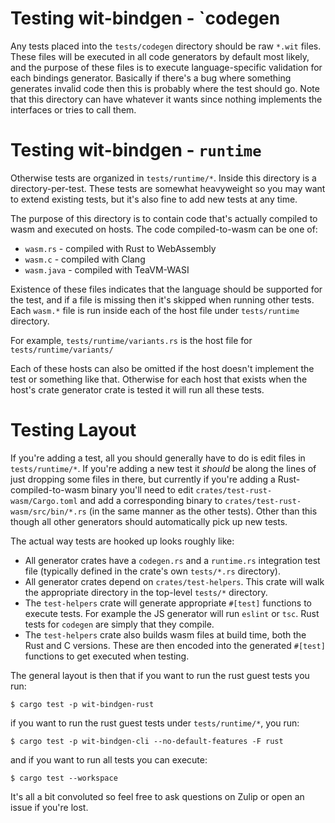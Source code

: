 # Testing wit-bindgen - `codegen

Any tests placed into the `tests/codegen` directory should be raw `*.wit`
files. These files will be executed in all code generators by default most
likely, and the purpose of these files is to execute language-specific
validation for each bindings generator. Basically if there's a bug where
something generates invalid code then this is probably where the test should go.
Note that this directory can have whatever it wants since nothing implements the
interfaces or tries to call them.

# Testing wit-bindgen - `runtime`

Otherwise tests are organized in `tests/runtime/*`. Inside this directory is a
directory-per-test. These tests are somewhat heavyweight so you may want to
extend existing tests, but it's also fine to add new tests at any time.

The purpose of this directory is to contain code that's actually compiled to
wasm and executed on hosts. The code compiled-to-wasm can be one of:

* `wasm.rs` - compiled with Rust to WebAssembly
* `wasm.c` - compiled with Clang
* `wasm.java` - compiled with TeaVM-WASI

Existence of these files indicates that the language should be supported for the
test, and if a file is missing then it's skipped when running other tests. Each
`wasm.*` file is run inside each of the host file under `tests/runtime` directory.

For example, `tests/runtime/variants.rs` is the host file for `tests/runtime/variants/`

Each of these hosts can also be omitted if the host doesn't implement the test
or something like that. Otherwise for each host that exists when the host's
crate generator crate is tested it will run all these tests.

# Testing Layout

If you're adding a test, all you should generally have to do is edit files in
`tests/runtime/*`. If you're adding a new test it *should* be along the lines of
just dropping some files in there, but currently if you're adding a
Rust-compiled-to-wasm binary you'll need to edit
`crates/test-rust-wasm/Cargo.toml` and add a corresponding binary to
`crates/test-rust-wasm/src/bin/*.rs` (in the same manner as the other tests).
Other than this though all other generators should automatically pick up new
tests.

The actual way tests are hooked up looks roughly like:

* All generator crates have a `codegen.rs` and a `runtime.rs` integration test
  file (typically defined in the crate's own `tests/*.rs` directory).
* All generator crates depend on `crates/test-helpers`. This crate will walk the
  appropriate directory in the top-level `tests/*` directory.
* The `test-helpers` crate will generate appropriate `#[test]` functions to
  execute tests. For example the JS generator will run `eslint` or `tsc`. Rust
  tests for `codegen` are simply that they compile.
* The `test-helpers` crate also builds wasm files at build time, both the Rust
  and C versions. These are then encoded into the generated `#[test]` functions
  to get executed when testing.

The general layout is then that if you want to run the rust guest tests you run:

```
$ cargo test -p wit-bindgen-rust
```

if you want to run the rust guest tests under `tests/runtime/*`, you run:

```
$ cargo test -p wit-bindgen-cli --no-default-features -F rust
```

and if you want to run all tests you can execute:

```
$ cargo test --workspace
```

It's all a bit convoluted so feel free to ask questions on Zulip or open an
issue if you're lost.
